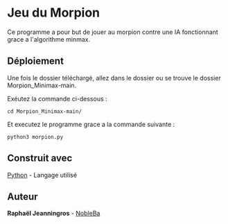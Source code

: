 # Jeu du Morpion

Ce programme a pour but de jouer au morpion contre une IA fonctionnant grace a l'algorithme minmax.

## Déploiement

Une fois le dossier téléchargé, allez dans le dossier ou se trouve le dossier Morpion_Minimax-main.

Exéutez la commande ci-dessous :
```
cd Morpion_Minimax-main/
```

Et executez le programme grace a la commande suivante :
```
python3 morpion.py
```

## Construit avec

[Python](https://www.python.org/) - Langage utilisé

## Auteur

**Raphaël Jeanningros** - [NobleBa](https://github.com/NobleBa)
